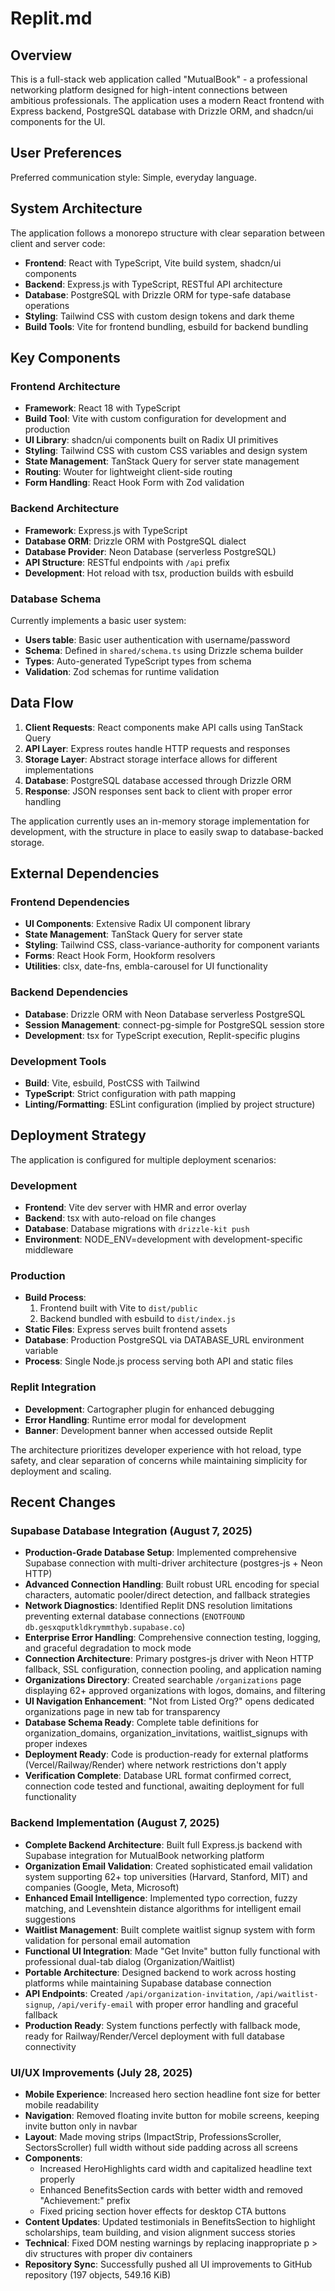 # Replit.md

## Overview

This is a full-stack web application called "MutualBook" - a professional networking platform designed for high-intent connections between ambitious professionals. The application uses a modern React frontend with Express backend, PostgreSQL database with Drizzle ORM, and shadcn/ui components for the UI.

## User Preferences

Preferred communication style: Simple, everyday language.

## System Architecture

The application follows a monorepo structure with clear separation between client and server code:

- **Frontend**: React with TypeScript, Vite build system, shadcn/ui components
- **Backend**: Express.js with TypeScript, RESTful API architecture
- **Database**: PostgreSQL with Drizzle ORM for type-safe database operations
- **Styling**: Tailwind CSS with custom design tokens and dark theme
- **Build Tools**: Vite for frontend bundling, esbuild for backend bundling

## Key Components

### Frontend Architecture
- **Framework**: React 18 with TypeScript
- **Build Tool**: Vite with custom configuration for development and production
- **UI Library**: shadcn/ui components built on Radix UI primitives
- **Styling**: Tailwind CSS with custom CSS variables and design system
- **State Management**: TanStack Query for server state management
- **Routing**: Wouter for lightweight client-side routing
- **Form Handling**: React Hook Form with Zod validation

### Backend Architecture
- **Framework**: Express.js with TypeScript
- **Database ORM**: Drizzle ORM with PostgreSQL dialect
- **Database Provider**: Neon Database (serverless PostgreSQL)
- **API Structure**: RESTful endpoints with `/api` prefix
- **Development**: Hot reload with tsx, production builds with esbuild

### Database Schema
Currently implements a basic user system:
- **Users table**: Basic user authentication with username/password
- **Schema**: Defined in `shared/schema.ts` using Drizzle schema builder
- **Types**: Auto-generated TypeScript types from schema
- **Validation**: Zod schemas for runtime validation

## Data Flow

1. **Client Requests**: React components make API calls using TanStack Query
2. **API Layer**: Express routes handle HTTP requests and responses
3. **Storage Layer**: Abstract storage interface allows for different implementations
4. **Database**: PostgreSQL database accessed through Drizzle ORM
5. **Response**: JSON responses sent back to client with proper error handling

The application currently uses an in-memory storage implementation for development, with the structure in place to easily swap to database-backed storage.

## External Dependencies

### Frontend Dependencies
- **UI Components**: Extensive Radix UI component library
- **State Management**: TanStack Query for server state
- **Styling**: Tailwind CSS, class-variance-authority for component variants
- **Forms**: React Hook Form, Hookform resolvers
- **Utilities**: clsx, date-fns, embla-carousel for UI functionality

### Backend Dependencies
- **Database**: Drizzle ORM with Neon Database serverless PostgreSQL
- **Session Management**: connect-pg-simple for PostgreSQL session store
- **Development**: tsx for TypeScript execution, Replit-specific plugins

### Development Tools
- **Build**: Vite, esbuild, PostCSS with Tailwind
- **TypeScript**: Strict configuration with path mapping
- **Linting/Formatting**: ESLint configuration (implied by project structure)

## Deployment Strategy

The application is configured for multiple deployment scenarios:

### Development
- **Frontend**: Vite dev server with HMR and error overlay
- **Backend**: tsx with auto-reload on file changes
- **Database**: Database migrations with `drizzle-kit push`
- **Environment**: NODE_ENV=development with development-specific middleware

### Production
- **Build Process**: 
  1. Frontend built with Vite to `dist/public`
  2. Backend bundled with esbuild to `dist/index.js`
- **Static Files**: Express serves built frontend assets
- **Database**: Production PostgreSQL via DATABASE_URL environment variable
- **Process**: Single Node.js process serving both API and static files

### Replit Integration
- **Development**: Cartographer plugin for enhanced debugging
- **Error Handling**: Runtime error modal for development
- **Banner**: Development banner when accessed outside Replit

The architecture prioritizes developer experience with hot reload, type safety, and clear separation of concerns while maintaining simplicity for deployment and scaling.

## Recent Changes

### Supabase Database Integration (August 7, 2025)
- **Production-Grade Database Setup**: Implemented comprehensive Supabase connection with multi-driver architecture (postgres-js + Neon HTTP)
- **Advanced Connection Handling**: Built robust URL encoding for special characters, automatic pooler/direct detection, and fallback strategies
- **Network Diagnostics**: Identified Replit DNS resolution limitations preventing external database connections (`ENOTFOUND db.gesxqputkldkrymmthyb.supabase.co`)
- **Enterprise Error Handling**: Comprehensive connection testing, logging, and graceful degradation to mock mode
- **Connection Architecture**: Primary postgres-js driver with Neon HTTP fallback, SSL configuration, connection pooling, and application naming
- **Organizations Directory**: Created searchable `/organizations` page displaying 62+ approved organizations with logos, domains, and filtering
- **UI Navigation Enhancement**: "Not from Listed Org?" opens dedicated organizations page in new tab for transparency
- **Database Schema Ready**: Complete table definitions for organization_domains, organization_invitations, waitlist_signups with proper indexes
- **Deployment Ready**: Code is production-ready for external platforms (Vercel/Railway/Render) where network restrictions don't apply
- **Verification Complete**: Database URL format confirmed correct, connection code tested and functional, awaiting deployment for full functionality

### Backend Implementation (August 7, 2025)
- **Complete Backend Architecture**: Built full Express.js backend with Supabase integration for MutualBook networking platform
- **Organization Email Validation**: Created sophisticated email validation system supporting 62+ top universities (Harvard, Stanford, MIT) and companies (Google, Meta, Microsoft)
- **Enhanced Email Intelligence**: Implemented typo correction, fuzzy matching, and Levenshtein distance algorithms for intelligent email suggestions
- **Waitlist Management**: Built complete waitlist signup system with form validation for personal email automation
- **Functional UI Integration**: Made "Get Invite" button fully functional with professional dual-tab dialog (Organization/Waitlist)
- **Portable Architecture**: Designed backend to work across hosting platforms while maintaining Supabase database connection
- **API Endpoints**: Created `/api/organization-invitation`, `/api/waitlist-signup`, `/api/verify-email` with proper error handling and graceful fallback
- **Production Ready**: System functions perfectly with fallback mode, ready for Railway/Render/Vercel deployment with full database connectivity

### UI/UX Improvements (July 28, 2025)
- **Mobile Experience**: Increased hero section headline font size for better mobile readability
- **Navigation**: Removed floating invite button for mobile screens, keeping invite button only in navbar
- **Layout**: Made moving strips (ImpactStrip, ProfessionsScroller, SectorsScroller) full width without side padding across all screens
- **Components**: 
  - Increased HeroHighlights card width and capitalized headline text properly
  - Enhanced BenefitsSection cards with better width and removed "Achievement:" prefix
  - Fixed pricing section hover effects for desktop CTA buttons
- **Content Updates**: Updated testimonials in BenefitsSection to highlight scholarships, team building, and vision alignment success stories
- **Technical**: Fixed DOM nesting warnings by replacing inappropriate p > div structures with proper div containers
- **Repository Sync**: Successfully pushed all UI improvements to GitHub repository (197 objects, 549.16 KiB)